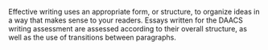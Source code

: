 Effective writing uses an appropriate form, or structure, to organize ideas in a way that makes sense to your readers. Essays written for the DAACS writing assessment are assessed according to their overall structure, as well as the use of transitions between paragraphs.
